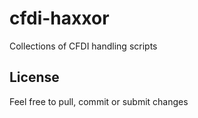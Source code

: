# cfdi-haxxor
Collections of CFDI handling scripts

## License
Feel free to pull, commit or submit changes

